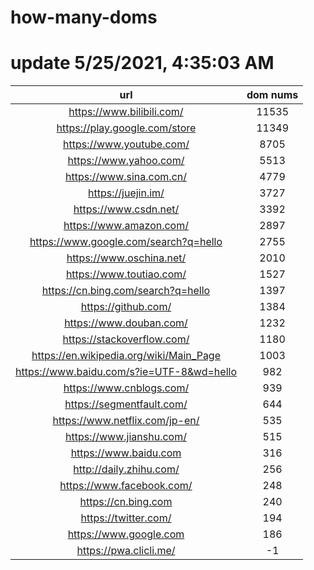 # how-many-doms

# update 5/25/2021, 4:35:03 AM

url | dom nums
:-: | :-:
https://www.bilibili.com/ | 11535
https://play.google.com/store | 11349
https://www.youtube.com/ | 8705
https://www.yahoo.com/ | 5513
https://www.sina.com.cn/ | 4779
https://juejin.im/ | 3727
https://www.csdn.net/ | 3392
https://www.amazon.com/ | 2897
https://www.google.com/search?q=hello | 2755
https://www.oschina.net/ | 2010
https://www.toutiao.com/ | 1527
https://cn.bing.com/search?q=hello | 1397
https://github.com/ | 1384
https://www.douban.com/ | 1232
https://stackoverflow.com/ | 1180
https://en.wikipedia.org/wiki/Main_Page | 1003
https://www.baidu.com/s?ie=UTF-8&wd=hello | 982
https://www.cnblogs.com/ | 939
https://segmentfault.com/ | 644
https://www.netflix.com/jp-en/ | 535
https://www.jianshu.com/ | 515
https://www.baidu.com | 316
http://daily.zhihu.com/ | 256
https://www.facebook.com/ | 248
https://cn.bing.com | 240
https://twitter.com/ | 194
https://www.google.com | 186
https://pwa.clicli.me/ | -1

